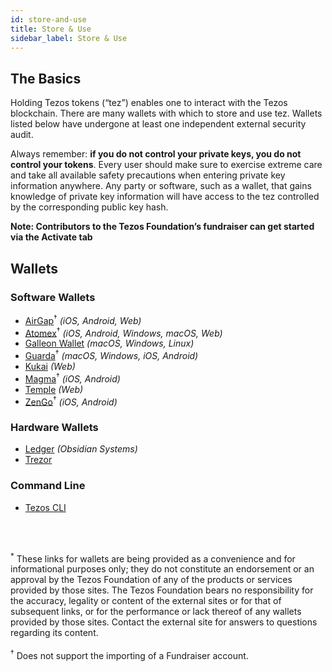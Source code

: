 ```yaml
---
id: store-and-use
title: Store & Use
sidebar_label: Store & Use
---
```


## The Basics

Holding Tezos tokens (“tez”) enables one to interact with the Tezos blockchain. There are many wallets with which to store and use tez. Wallets listed below have undergone at least one independent external security audit.

Always remember: **if you do not control your private keys, you do not control your tokens**. Every user should make sure to exercise extreme care and take all available safety precautions when entering private key information anywhere. Any party or software, such as a wallet, that gains knowledge of private key information will have access to the tez controlled by the corresponding public key hash.

**Note: Contributors to the Tezos Foundation’s fundraiser can get started via the Activate tab**

## Wallets

### Software Wallets

- [AirGap](https://airgap.it/ "Airgap")<sup>†</sup> *(iOS, Android, Web)*
- [Atomex](https://atomex.me/ "Atomex")<sup>†</sup> *(iOS, Android, Windows, macOS, Web)*
- [Galleon Wallet](https://cryptonomic.tech/galleon.html "Galleon Wallet") *(macOS, Windows, Linux)*
- [Guarda](https://guarda.com/ "Guarda")<sup>†</sup>  *(macOS, Windows, iOS, Android)*
- [Kukai](https://wallet.kukai.app/ "Kukai") *(Web)*
- [Magma](https://magmawallet.io/ "Magma")<sup>†</sup> *(iOS, Android)*
- [Temple](https://templewallet.com/ "Temple") *(Web)*
- [ZenGo](https://www.zengo.com/)<sup>†</sup>  *(iOS, Android)*

### Hardware Wallets

- [Ledger](https://www.ledger.com/ "Ledger") *(Obsidian Systems)*
- [Trezor](https://trezor.io/ "Trezor")

### Command Line
- [Tezos CLI](https://tezos.gitlab.io/shell/cli-commands.html "Tezos CLI")

<br />
<br />

<sup>*</sup> These links for wallets are being provided as a convenience and for informational purposes only; they do not constitute an endorsement or an approval by the Tezos Foundation of any of the products or services provided by those sites. The Tezos Foundation bears no responsibility for the accuracy, legality or content of the external sites or for that of subsequent links, or for the performance or lack thereof of any wallets provided by those sites. Contact the external site for answers to questions regarding its content.
<br />
<br />
<sup>†</sup> Does not support the importing of a Fundraiser account.